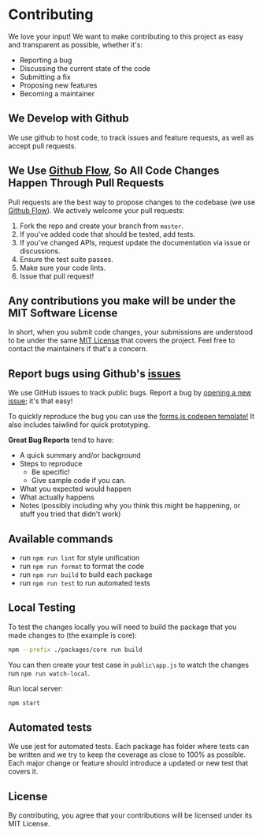 # Contributing

We love your input! We want to make contributing to this project as easy and transparent as possible, whether it's:

- Reporting a bug
- Discussing the current state of the code
- Submitting a fix
- Proposing new features
- Becoming a maintainer

## We Develop with Github

We use github to host code, to track issues and feature requests, as well as accept pull requests.

## We Use [Github Flow](https://guides.github.com/introduction/flow/index.html), So All Code Changes Happen Through Pull Requests

Pull requests are the best way to propose changes to the codebase (we use [Github Flow](https://guides.github.com/introduction/flow/index.html)). We actively welcome your pull requests:

1. Fork the repo and create your branch from `master`.
2. If you've added code that should be tested, add tests.
3. If you've changed APIs, request update the documentation via issue or discussions.
4. Ensure the test suite passes.
5. Make sure your code lints.
6. Issue that pull request!

## Any contributions you make will be under the MIT Software License

In short, when you submit code changes, your submissions are understood to be under the same [MIT License](http://choosealicense.com/licenses/mit/) that covers the project. Feel free to contact the maintainers if that's a concern.

## Report bugs using Github's [issues](https://github.com/briandk/transcriptase-atom/issues)

We use GitHub issues to track public bugs. Report a bug by [opening a new issue](); it's that easy!

To quickly reproduce the bug you can use the [forms.js codepen template!](https://codepen.io/pen?template=zYeXvMm) It also includes taiwlind for quick prototyping.

**Great Bug Reports** tend to have:

- A quick summary and/or background
- Steps to reproduce
  - Be specific!
  - Give sample code if you can.
- What you expected would happen
- What actually happens
- Notes (possibly including why you think this might be happening, or stuff you tried that didn't work)

## Available commands

- run `npm run lint` for style unification
- run `npm run format` to format the code
- run `npm run build` to build each package
- run `npm run test` to run automated tests

## Local Testing

To test the changes locally you will need to build the package that you made changes to (the example is core):

```bash
npm --prefix ./packages/core run build
```

You can then create your test case in `public\app.js` to watch the changes run `npm run watch-local`. 

Run local server:

```bash
npm start
```

## Automated tests

We use jest for automated tests. Each package has folder where tests can be written and we try to keep the coverage as close to 100% as possible. Each major change or feature should introduce a updated or new test that covers it.

## License

By contributing, you agree that your contributions will be licensed under its MIT License.
